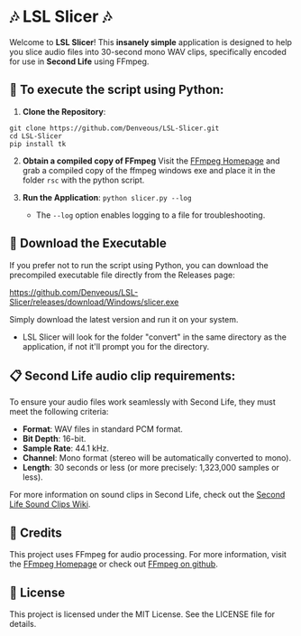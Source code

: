 # 🎶 LSL Slicer 🎶

Welcome to **LSL Slicer**! This **insanely simple** application is designed to help you slice audio files into 30-second mono WAV clips, specifically encoded for use in **Second Life** using FFmpeg.

## 🐍 To execute the script using Python:
1. **Clone the Repository**:
```
git clone https://github.com/Denveous/LSL-Slicer.git
cd LSL-Slicer
pip install tk
```

2. **Obtain a compiled copy of FFmpeg** Visit the [FFmpeg Homepage](https://ffmpeg.org/) and grab a compiled copy of the ffmpeg windows exe and place it in the folder `rsc` with the python script.

3. **Run the Application**:
   ```python slicer.py --log```
   * The `--log` option enables logging to a file for troubleshooting.

## 💾 Download the Executable

If you prefer not to run the script using Python, you can download the precompiled executable file directly from the Releases page:

https://github.com/Denveous/LSL-Slicer/releases/download/Windows/slicer.exe

Simply download the latest version and run it on your system.

* LSL Slicer will look for the folder "convert" in the same directory as the application, if not it'll prompt you for the directory.

## 📋 Second Life audio clip requirements:

To ensure your audio files work seamlessly with Second Life, they must meet the following criteria:

- **Format**: WAV files in standard PCM format.
- **Bit Depth**: 16-bit.
- **Sample Rate**: 44.1 kHz.
- **Channel**: Mono format (stereo will be automatically converted to mono).
- **Length**: 30 seconds or less (or more precisely: 1,323,000 samples or less).

For more information on sound clips in Second Life, check out the [Second Life Sound Clips Wiki](https://wiki.secondlife.com/wiki/Sound_Clips).

## 🎤 Credits

This project uses FFmpeg for audio processing. For more information, visit the [FFmpeg Homepage](https://ffmpeg.org/) or check out [FFmpeg on github](https://github.com/FFmpeg/FFmpeg).

## 📜 License

This project is licensed under the MIT License. See the LICENSE file for details.
